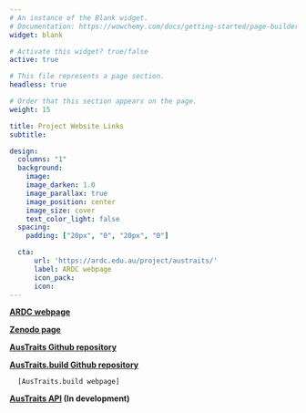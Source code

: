 ```yaml
---
# An instance of the Blank widget.
# Documentation: https://wowchemy.com/docs/getting-started/page-builder/
widget: blank

# Activate this widget? true/false
active: true

# This file represents a page section.
headless: true

# Order that this section appears on the page.
weight: 15

title: Project Website Links
subtitle:

design:
  columns: "1"
  background:
    image:
    image_darken: 1.0
    image_parallax: true
    image_position: center
    image_size: cover
    text_color_light: false
  spacing:
    padding: ["20px", "0", "20px", "0"]

  cta:
      url: 'https://ardc.edu.au/project/austraits/'
      label: ARDC webpage
      icon_pack:
      icon:
---
```



**[ARDC webpage](https://ardc.edu.au/project/austraits/)**

**[Zenodo page](http://doi.org/10.5281/zenodo.5112001.)**

**[AusTraits Github repository](https://github.com/traitecoevo/austraits)**

**[AusTraits.build Github repository](https://github.com/traitecoevo/austraits.build)**

      [AusTraits.build webpage]

**[AusTraits API]() (In development)**
